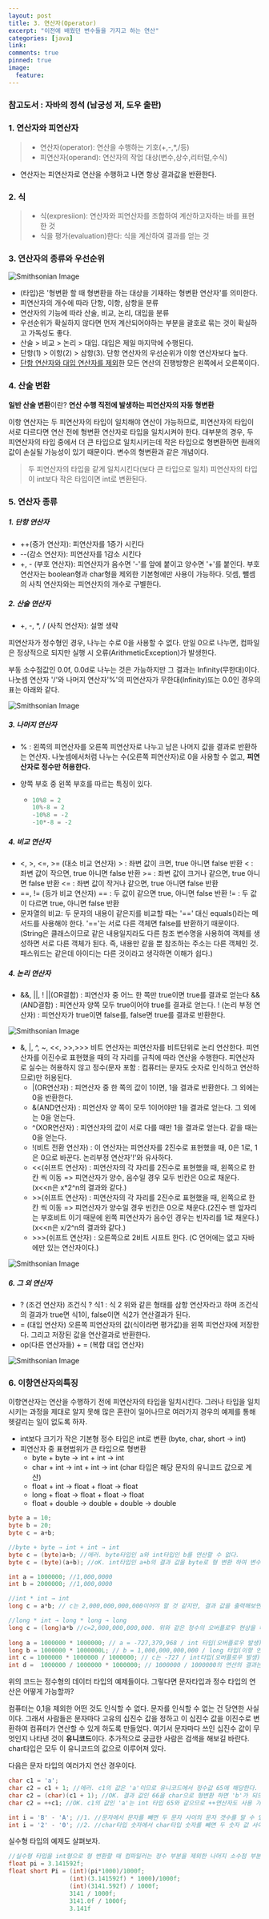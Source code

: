 ```yaml
---
layout: post
title: 3. 연산자(Operator)
excerpt: "이전에 배웠던 변수들을 가지고 하는 연산"
categories: [java]
link:
comments: true
pinned: true
image:
  feature:
---
```




### 참고도서 : 자바의 정석 (남궁성 저, 도우 출판)



### 1. 연산자와 피연산자

>* 연산자(operator): 연산을 수행하는 기호(+,-,*,/등)
>* 피연산자(operand): 연산자의 작업 대상(변수,상수,리터럴,수식)
* 연산자는 피연산자로 연산을 수행하고 나면 항상 결과값을 반환한다.

### 2. 식

>* 식(expresiion): 연산자와 피연산자를 조합하여 계산하고자하는 바를 표현한 것
>* 식을 평가(evaluation)한다: 식을 계산하여 결과를 얻는 것

### 3. 연산자의 종류와 우선순위

![Smithsonian Image](http://cfile239.uf.daum.net/image/1525EA4C5021BEDE196B3B)<br />
* (타입)은 '형변환 할 때 형변환을 하는 대상을 기재하는 형변환 연산자'를 의미한다.
* 피연산자의 개수에 따라 단항, 이항, 삼항을 분류
* 연산자의 기능에 따라 산술, 비교, 논리, 대입을 분류
* 우선순위가 확실하지 않다면 먼저 계산되어야하는 부분을 괄호로 묶는 것이 확실하고 가독성도 좋다.
* 산술 > 비교 > 논리 > 대입. 대입은 제일 마지막에 수행된다.
* 단항(1) > 이항(2) > 삼항(3). 단항 연산자의 우선순위가 이항 연산자보다 높다.
* <u>단항 연산자와 대입 연산자를 제외</u>한 모든 연산의 진행방향은 왼쪽에서 오른쪽이다.

### 4. 산술 변환

**일반 산술 변환**이란? **연산 수행 직전에 발생하는 피연산자의 자동 형변환**

이항 연산자는 두 피연산자의 타입이 일치해야 연산이 가능하므로, 피연산자의 타입이 서로 다르다면 연산 전에 형변환 연산자로 타입을 일치시켜야 한다. 대부분의 경우, 두 피연산자의 타입 중에서 더 큰 타입으로 일치시키는데 작은 타입으로 형변환하면 원래의 값이 손실될 가능성이 있기 때문이다. 변수의 형변환과 같은 개념이다.

>두 피연산자의 타입을 같게 일치시킨다(보다 큰 타입으로 일치)
>피연산자의 타입이 int보다 작은 타입이면 int로 변환된다.

### 5. 연산자 종류

##### 1. 단항 연산자

  * ++(증가 연산자): 피연산자를 1증가 시킨다
  * --(감소 연산자): 피연산자를 1감소 시킨다
  * +, - (부호 연산자): 피연산자가 음수면 '-'를 앞에 붙이고 양수면 '+'를 붙인다. 부호 연산자는 boolean형과 char형을 제외한 기본형에만 사용이 가능하다. 덧셈, 뺄셈의 사칙 연산자와는 피연산자의 개수로 구별한다.

##### 2. 산술 연산자

  * +, -, *, / (사칙 연산자): 설명 생략

피연산자가 정수형인 경우, 나누는 수로 0을 사용할 수 없다. 만일 0으로 나누면, 컴파일은 정상적으로 되지만 실행 시 오류(ArithmeticException)가 발생한다.

부동 소수점값인 0.0f, 0.0d로 나누는 것은 가능하지만 그 결과는 Infinity(무한대)이다. 나눗셈 연산자 '/'와 나머지 연산자'%'의 피연산자가 무한대(Infinity)또는 0.0인 경우의 표는 아래와 같다.

![Smithsonian Image](https://i0.wp.com/www.javachobo.com/images/p3_6.gif)<br />

##### 3. 나머지 연산자

  * % : 왼쪽의 피연산자를 오른쪽 피연산자로 나누고 남은 나머지 값을 결과로 반환하는 연산자. 나눗셈에서처럼 나누는 수(오른쪽 피연산자)로 0을 사용할 수 없고, **피연산자로 정수만 허용한다.**

  * 양쪽 부호 중 왼쪽 부호를 따르는 특징이 있다.

      * ~~~java
        10%8 = 2
        10%-8 = 2
        -10%8 = -2
        -10*-8 = -2
        ~~~

##### 4. 비교 연산자

  * <, >, <=, >= (대소 비교 연산자)
      \> : 좌변 값이 크면, true 아니면 false 반환
      < : 좌변 값이 작으면, true 아니면 false 반환
      \>= : 좌변 값이 크거나 같으면, true 아니면 false 반환
      <= : 좌변 값이 작거나 같으면, true 아니면 false 반환
  * ==, != (등가 비교 연산자)
      == : 두 값이 같으면 true, 아니면 false 반환
      != : 두 값이 다르면 true, 아니면 false 반환
  * 문자열의 비교: 두 문자의 내용이 같은지를 비교할 때는 '==' 대신 equals()라는 메서드를 사용해야 한다. '=='는 서로 다른 객체면 false를 반환하기 때문이다. (String은 클래스이므로 같은 내용일지라도 다른 참조 변수명을 사용하여 객체를 생성하면 서로 다른 객체가 된다. 즉, 내용만 같을 뿐 참조하는 주소는 다른 객체인 것. 패스워드는 같은데 아이디는 다른 것이라고 생각하면 이해가 쉽다.)

##### 4. 논리 연산자

  * &&, ||, !
    ||(OR결합) : 피연산자 중 어느 한 쪽만 true이면 true를 결과로 얻는다
    &&(AND결합) : 피연산자 양쪽 모두 true이어야 true를 결과로 얻는다.
    ! (논리 부정 연산자) : 피연산자가 true이면 false를, false면 true를 결과로 반환한다.

![Smithsonian Image](http://cfile4.uf.tistory.com/image/2725BB4256A8F7F4359EEA)<br />

  * &, |, ^, ~, <<, >>,>>>
    비트 연산자는 피연산자를 비트단위로 논리 연산한다. 피연산자를 이진수로 표현했을 때의 각 자리를 규칙에 따라 연산을 수행한다. 피연산자로 실수는 허용하지 않고 정수(문자 포함 : 컴퓨터는 문자도 숫자로 인식하고 연산하므로)만 허용된다.
    * |(OR연산자) : 피연산자 중 한 쪽의 값이 1이면, 1을 결과로 반환한다. 그 외에는 0을 반환한다.
    * &(AND연산자) : 피연산자 양 쪽이 모두 1이어야만 1을 결과로 얻는다. 그 외에는 0을 얻는다.
    * ^(XOR연산자) : 피연산자의 값이 서로 다를 때만 1을 결과로 얻는다. 같을 때는 0을 얻는다.
    * !(비트 전환 연산자) : 이 연산자는 피연산자를 2진수로 표현했을 때, 0은 1로, 1은 0으로 바꾼다. 논리부정 연산자'!'와 유사하다.
    * <<(쉬프트 연산자) : 피연산자의 각 자리를 2진수로 표현했을 때, 왼쪽으로 한칸 씩 이동 => 피연산자가 양수, 음수일 경우 모두 빈칸은 0으로 채운다. (x<<n은 x*2^n의 결과와 같다.)
    * \>>(쉬프트 연산자) : 피연산자의 각 자리를 2진수로 표현했을 때, 왼쪽으로 한칸 씩 이동 => 피연산자가 양수일 경우 빈칸은 0으로 채운다.(2진수 맨 앞자리는 부호비트 이기 때문에 왼쪽 피연산자가 음수인 경우는 빈자리를 1로 채운다.) (x<<n은 x/2^n의 결과와 같다.)
    * \>\>\>(쉬프트 연산자) : 오른쪽으로 2비트 시프트 한다. (C 언어에는 없고 자바에만 있는 연산자이다.)

![Smithsonian Image](http://cfile10.uf.tistory.com/image/183EDD365090D094156F3C)<br />

##### 6. 그 외 연산자

  * ? (조건 연산자)
    조건식 ? 식1 : 식 2
    위와 같은 형태를 삼항 연산자라고 하며 조건식의 결과가 true면 식1이, false이면 식2가 연산결과가 된다.
  * = (대입 연산자)
    오른쪽 피연산자의 값(식이라면 평가값)을 왼쪽 피연산자에 저장한다. 그리고 저장된 값을 연산결과로 반환한다.
  * op(다른 연산자들) + = (복합 대입 연산자)

![Smithsonian Image](http://cfile209.uf.daum.net/image/2353EF435430FAD7080B44)

### 6. 이항연산자의특징

이항연산자는 연산을 수행하기 전에 피연산자의 타입을 일치시킨다. 그러나 타입을 일치시키는 과정을 제대로 알지 못해 많은 혼란이 일어나므로 여러가지 경우의 예제를 통해 헷갈리는 일이 없도록 하자.

* int보다 크기가 작은 기본형 정수 타입은 int로 변환 (byte, char, short → int)
* 피연산자 중 표현범위가 큰 타입으로 형변환
  * byte + byte → int + int → int
  * char + int → int + int → int  (char 타입은 해당 문자의 유니코드 값으로 계산)
  * float + int → float + float → float
  * long + float → float + float → float
  * float + double → double + double → double

~~~java
byte a = 10;
byte b = 20;
byte c = a+b;

//byte + byte → int + int → int
byte c = (byte)a+b; //에러. byte타입인 a와 int타입인 b를 연산할 수 없다.
byte c = (byte)(a+b); //oK. int타입인 a+b의 결과 값을 byte로 형 변환 하여 변수 c에 저장

int a = 1000000; //1,000,0000
int b = 2000000; //1,000,0000

//int * int → int
long c = a*b; // c는 2,000,000,000,000이어야 할 것 같지만, 결과 값을 출력해보면 -1454759936이 나온다. a*b의 결과 값이 int타입이 나타낼 수 있는 값의 범위를 넘었으므로 정수의 오버플로우 현상이 일어난 것이다. 대부분의 컴파일러는 오버플로우를 무시하기 때문에 조심해야할 부분이다. 자칫 잘못하면 코드 내에서 문제를 일으킬 수 있다. 궁금한 분은 직접 찾아보길 권한다.

//long * int → long * long → long
long c = (long)a*b //c=2,000,000,000,000. 위와 같은 정수의 오버플로우 현상을 해결하는 방법은 a와 b중 하나를 long으로 형변환 시키는 것이다. 이항 연산자는 피연산자 중 표현범위가 큰 타입으로 자동 형변환 하므로 a가 long 타입이면 int타입인 b는 long타입으로 자동 형변환 되어 연산되고, 결과 값도 long이 된다. 따라서 2,000,000,000,000이라는 큰 숫자를 다룰 수 있다.
 
long a = 1000000 * 1000000; // a = -727,379,968 / int 타입(오버플로우 발생)
long b = 1000000 * 1000000L; // b = 1,000,000,000,000 / long 타입(이항 연산자의 특징으로 인하여 모든 피연산자가 long으로 형변환 되고 결과 값도 long 타입이 된다.)
int c = 1000000 * 1000000 / 1000000; // c는 -727 / int타입(오버플로우 발생) 이항연산자의 연산 방향은 왼쪽→오른쪽 이므로 1000000 * 1000000 연산하면, int타입이 다룰 수 없는 큰 값의 결과가 나옴에 따라 오버플로우가 발생한다. 따라서 다시 1000000으로 나눈다고 하더라도 정상적인 값이 나오지 않는다.
int d =  1000000 / 1000000 * 1000000; // 1000000 / 1000000의 연산의 결과는 1이므로 1000000을 곱해도 int 타입의 범위를 넘어서지 않는다. 따라서 정상적으로 1000000이 결과 값으로 반환된다.
~~~



위의 코드는 정수형의 데이터 타입의 예제들이다. 그렇다면 문자타입과 정수 타입의 연산은 어떻게 가능할까?

컴퓨터는 0,1을 제외한 어떤 것도 인식할 수 없다. 문자를 인식할 수 없는 건 당연한 사실이다. 그래서 사람들은 문자마다 고유의 십진수 값을 정하고 이 십진수 값을 이진수로 변환하여 컴퓨터가 연산할 수 있게 하도록 만들었다. 여기서 문자마다 쓰인 십진수 값이 무엇인지 나타낸 것이 **유니코드**이다. 추가적으로 궁금한 사람은 검색을 해보길 바란다. char타입은 모두 이 유니코드의 값으로 이루어져 있다.

다음은 문자 타입의 여러가지 연산 경우이다.

~~~java
char c1 = 'a';
char c2 = c1 + 1; //에러. c1의 값은 'a'이므로 유니코드에서 정수값 65에 해당한다. 따라서 int 타입이 되고 c1 + 1은 int 타입 66의 결과 값을 갖게 되는데, 이 정수형 int 타입은 문자 타입인 char이 아니므로 대입할 수 없다는 에러가 난다. 
char c2 = (char)(c1 + 1); //OK. 결과 값인 66을 char으로 형변환 하면 'b'가 되므로 대입이 가능하다.
char c2 = ++c1; //OK. c1의 값인 'a'는 int 타입 65와 같으므로 ++연산자도 사용 가능하다.

int i = 'B' - 'A'; //1. //문자에서 문자를 빼면 두 문자 사이의 문자 갯수를 알 수 있다.
int i = '2' - '0'; //2. //char타입 숫자에서 char타입 숫자를 빼면 두 숫자 값 사이의 개수를 알 수 있다.
~~~

실수형 타입의 예제도 살펴보자.

~~~java
//실수형 타입을 int형으로 형 변환할 때 컴파일러는 정수 부분을 제외한 나머지 소수점 부분을 다 버린다. 또한 int형은 자동으로 더 큰 범위인 float으로 형변환 된다.
float pi = 3.141592f;
float short Pi = (int)(pi*1000)/1000f;
				 (int)(3.141592f) * 1000)/1000f;
				 (int)(3141.592f) / 1000f;
				 3141 / 1000f;
				 3141.0f / 1000f;
				 3.141f
~~~

